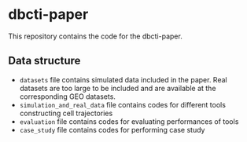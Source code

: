
<!-- README.md is generated from README.Rmd. Please edit that file -->

# dbcti-paper

<!-- badges: start -->

<!-- badges: end -->

This repository contains the code for the dbcti-paper.

## Data structure

  - `datasets` file contains simulated data included in the paper. Real
    datasets are too large to be included and are available at the
    corresponding GEO datasets.
  - `simulation_and_real_data` file contains codes for different tools
    constructing cell trajectories
  - `evaluation` file contains codes for evaluating performances of
    tools
  - `case_study` file contains codes for performing case study
